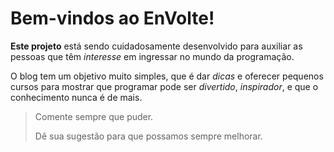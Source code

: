 # Bem-vindos ao EnVolte!

**Este projeto** está sendo cuidadosamente desenvolvido para auxiliar as pessoas que têm *interesse* em ingressar no mundo da programação.

O blog tem um objetivo muito simples, que é dar *dicas* e oferecer pequenos cursos para mostrar que programar pode ser *divertido*, *inspirador*, e que o conhecimento nunca é de mais.

> Comente sempre que puder.
>
> Dê sua sugestão para que possamos sempre melhorar.
